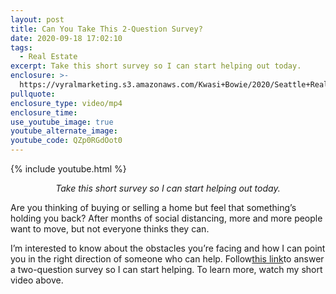 ```yaml
---
layout: post
title: Can You Take This 2-Question Survey?
date: 2020-09-18 17:02:10
tags:
  - Real Estate
excerpt: Take this short survey so I can start helping out today.
enclosure: >-
  https://vyralmarketing.s3.amazonaws.com/Kwasi+Bowie/2020/Seattle+Real+Estate+Agent-+September+2020+Survey.mp4
pullquote:
enclosure_type: video/mp4
enclosure_time:
use_youtube_image: true
youtube_alternate_image:
youtube_code: QZp0RGdOot0
---
```


{% include youtube.html %}

<p style="text-align: center;"><em>Take this short survey so I can start helping out today.</em></p>

Are you thinking of buying or selling a home but feel that something’s holding you back? After months of social distancing, more and more people want to move, but not everyone thinks they can.

I’m interested to know about the obstacles you’re facing and how I can point you in the right direction of someone who can help. Follow[this link](https://forms.gle/EYiwShPRw6vZRRn3A)to answer a two-question survey so I can start helping. To learn more, watch my short video above.